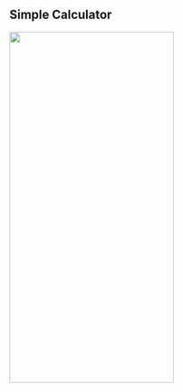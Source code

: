 ## Simple Calculator
<img src="https://user-images.githubusercontent.com/95895090/218307779-c2e4dcb1-4bab-4a9e-9039-921b12696677.png" width="290" height="620" />
